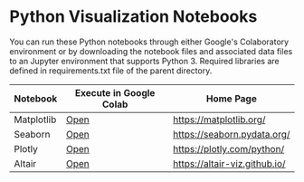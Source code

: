 # Python Visualization Notebooks
You can run these Python notebooks through either Google's Colaboratory environment or by downloading the notebook files and associated data files to an Jupyter environment that supports Python 3.  Required libraries are defined in requirements.txt file of the parent directory.

| Notebook|  Execute in Google Colab | Home Page |
|-|-| -|
| Matplotlib | [Open](http://colab.research.google.com/github/slankas/VisualizationCode/blob/master/Python/matplotlib.ipynb)  | https://matplotlib.org/ |
| Seaborn | [Open](http://colab.research.google.com/github/slankas/VisualizationCode/blob/master/Python/seaborn.ipynb)  | https://seaborn.pydata.org/ |
| Plotly | [Open](http://colab.research.google.com/github/slankas/VisualizationCode/blob/master/Python/plotly.ipynb)  | https://plotly.com/python/ |
| Altair | [Open](http://colab.research.google.com/github/slankas/VisualizationCode/blob/master/Python/Altair.ipynb)  | https://altair-viz.github.io/ |
